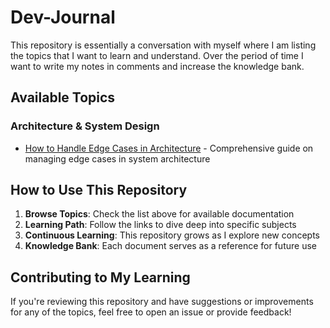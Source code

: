 # Dev-Journal
This repository is essentially a conversation with myself where I am listing the topics that I want to learn and understand. Over the period of time I want to write my notes in comments and increase the knowledge bank.

## Available Topics

### Architecture & System Design
- [How to Handle Edge Cases in Architecture](./handling-edge-cases-in-architecture.md) - Comprehensive guide on managing edge cases in system architecture

## How to Use This Repository

1. **Browse Topics**: Check the list above for available documentation
2. **Learning Path**: Follow the links to dive deep into specific subjects
3. **Continuous Learning**: This repository grows as I explore new concepts
4. **Knowledge Bank**: Each document serves as a reference for future use

## Contributing to My Learning

If you're reviewing this repository and have suggestions or improvements for any of the topics, feel free to open an issue or provide feedback!

